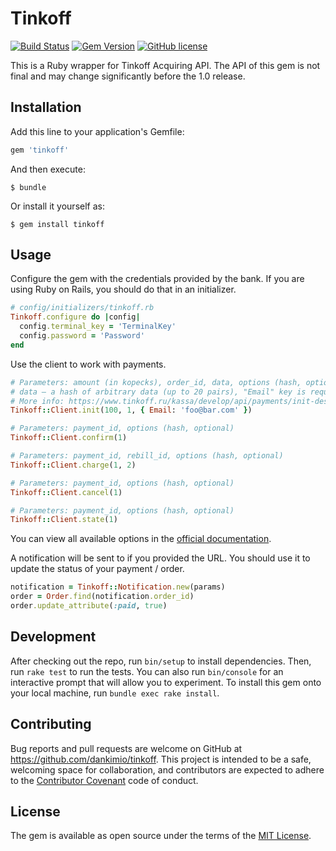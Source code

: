 # Tinkoff

[![Build Status](https://img.shields.io/travis/dankimio/tinkoff.svg?style=flat)](https://travis-ci.org/dankimio/tinkoff)
[![Gem Version](https://img.shields.io/gem/v/tinkoff.svg?style=flat&color=brightgreen)](https://rubygems.org/gems/tinkoff)
[![GitHub license](https://img.shields.io/badge/license-MIT-blue.svg?style=flat)](https://raw.githubusercontent.com/dankimio/tinkoff/master/LICENSE.txt)


This is a Ruby wrapper for Tinkoff Acquiring API. The API of this gem is not final and may change significantly before the 1.0 release.

## Installation

Add this line to your application's Gemfile:

```ruby
gem 'tinkoff'
```

And then execute:

    $ bundle

Or install it yourself as:

    $ gem install tinkoff

## Usage

Configure the gem with the credentials provided by the bank. If you are using Ruby on Rails, you should do that in an initializer.

```ruby
# config/initializers/tinkoff.rb
Tinkoff.configure do |config|
  config.terminal_key = 'TerminalKey'
  config.password = 'Password'
end
```

Use the client to work with payments.

```ruby
# Parameters: amount (in kopecks), order_id, data, options (hash, optional)
# data — a hash of arbitrary data (up to 20 pairs), "Email" key is required
# More info: https://www.tinkoff.ru/kassa/develop/api/payments/init-description/
Tinkoff::Client.init(100, 1, { Email: 'foo@bar.com' })

# Parameters: payment_id, options (hash, optional)
Tinkoff::Client.confirm(1)

# Parameters: payment_id, rebill_id, options (hash, optional)
Tinkoff::Client.charge(1, 2)

# Parameters: payment_id, options (hash, optional)
Tinkoff::Client.cancel(1)

# Parameters: payment_id, options (hash, optional)
Tinkoff::Client.state(1)
```

You can view all available options in the [official documentation](https://www.tinkoff.ru/kassa/develop/api/payments/).

A notification will be sent to if you provided the URL. You should use it to update the status of your payment / order.

```ruby
notification = Tinkoff::Notification.new(params)
order = Order.find(notification.order_id)
order.update_attribute(:paid, true)
```

## Development

After checking out the repo, run `bin/setup` to install dependencies. Then, run `rake test` to run the tests. You can also run `bin/console` for an interactive prompt that will allow you to experiment. To install this gem onto your local machine, run `bundle exec rake install`.

## Contributing

Bug reports and pull requests are welcome on GitHub at https://github.com/dankimio/tinkoff. This project is intended to be a safe, welcoming space for collaboration, and contributors are expected to adhere to the [Contributor Covenant](http://contributor-covenant.org) code of conduct.

## License

The gem is available as open source under the terms of the [MIT License](http://opensource.org/licenses/MIT).
